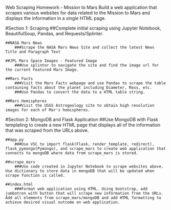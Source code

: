 Web Scraping Homework - Mission to Mars
    Build a web application that scrapes various websites for data related to the Mission to Mars and displays the information in a single HTML page.

#Section 1: Scraping
    ##Complete initial scraping using Jupyter Notebook, BeautifulSoup, Pandas, and Requests/Splinter.

    ##NASA Mars News 
        ###Scrape the NASA Mars News Site and collect the latest News Title and Paragraph Text

    ##JPL Mars Space Images - Featured Image
        ###Use splinter to navigate the site and find the image url for the current Featured Mars Image.

    ##Mars Facts
        ###Visit the Mars Facts webpage and use Pandas to scrape the table containing facts about the planet including Diameter, Mass, etc.
        ###Use Pandas to convert the data to a HTML table string.

    ##Mars Hemispheres
        ###Visit the USGS Astrogeology site to obtain high resolution images for each of Mar's hemispheres.

#Section 2: MongoDB and Flask Application
    ##Use MongoDB with Flask templating to create a new HTML page that displays all of the information that was scraped from the URLs above.
        
    ##app.py
        ###Use VSC to import flask(Flask, render_template, redirect), flask_pymongo(Pymongo), and scrape_mars to create web application that connects to mongoDB where data from scrape_mars is stored.

    ##scrape_mars   
        ###Use code created in Jupyter Notebook to scrape websites above. Use dictionary to store data in mongoDB that will be updated when scrape function is called.

    ##index.html 
        ###Format web application using HTML. Using bootstrap, add jumbotron with button that will scrape new information from the URLs. Add all elements from scrape_mars/mongoDB and add HTML formatting to achieve desired visual outcome on web application. 




